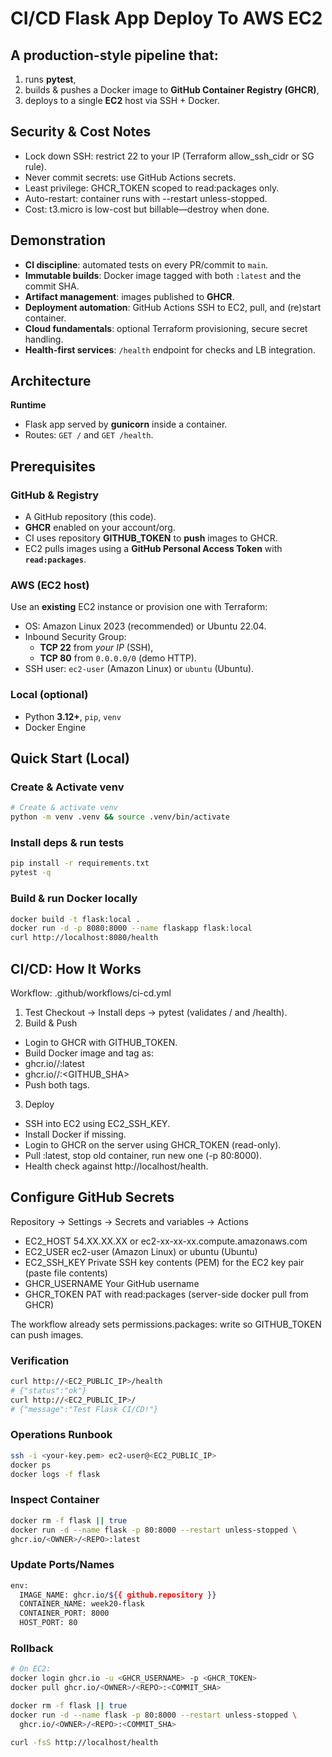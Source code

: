 # CI/CD Flask App Deploy To AWS EC2

## A production-style pipeline that:
1) runs **pytest**,  
2) builds & pushes a Docker image to **GitHub Container Registry (GHCR)**,  
3) deploys to a single **EC2** host via SSH + Docker.

## Security & Cost Notes
- Lock down SSH: restrict 22 to your IP (Terraform allow_ssh_cidr or SG rule).
- Never commit secrets: use GitHub Actions secrets.
- Least privilege: GHCR_TOKEN scoped to read:packages only.
- Auto-restart: container runs with --restart unless-stopped.
- Cost: t3.micro is low-cost but billable—destroy when done.

## Demonstration
- **CI discipline**: automated tests on every PR/commit to `main`.
- **Immutable builds**: Docker image tagged with both `:latest` and the commit SHA.
- **Artifact management**: images published to **GHCR**.
- **Deployment automation**: GitHub Actions SSH to EC2, pull, and (re)start container.
- **Cloud fundamentals**: optional Terraform provisioning, secure secret handling.
- **Health-first services**: `/health` endpoint for checks and LB integration.

## Architecture
**Runtime**
- Flask app served by **gunicorn** inside a container.
- Routes: `GET /` and `GET /health`.

## Prerequisites
### GitHub & Registry
- A GitHub repository (this code).
- **GHCR** enabled on your account/org.
- CI uses repository **GITHUB_TOKEN** to **push** images to GHCR.
- EC2 pulls images using a **GitHub Personal Access Token** with **`read:packages`**.

### AWS (EC2 host)
Use an **existing** EC2 instance or provision one with Terraform:
- OS: Amazon Linux 2023 (recommended) or Ubuntu 22.04.
- Inbound Security Group:
  - **TCP 22** from *your IP* (SSH),
  - **TCP 80** from `0.0.0.0/0` (demo HTTP).
- SSH user: `ec2-user` (Amazon Linux) or `ubuntu` (Ubuntu).

### Local (optional)
- Python **3.12+**, `pip`, `venv`
- Docker Engine

## Quick Start (Local)
### Create & Activate venv
```bash
# Create & activate venv
python -m venv .venv && source .venv/bin/activate
```
### Install deps & run tests
```bash
pip install -r requirements.txt
pytest -q
```
### Build & run Docker locally
```bash
docker build -t flask:local .
docker run -d -p 8080:8000 --name flaskapp flask:local
curl http://localhost:8080/health
```

## CI/CD: How It Works
Workflow: .github/workflows/ci-cd.yml
1. Test
Checkout → Install deps → pytest (validates / and /health).
2. Build & Push
- Login to GHCR with GITHUB_TOKEN.
- Build Docker image and tag as:
- ghcr.io/<OWNER>/<REPO>:latest
- ghcr.io/<OWNER>/<REPO>:<GITHUB_SHA>
- Push both tags.
3. Deploy
- SSH into EC2 using EC2_SSH_KEY.
- Install Docker if missing.
- Login to GHCR on the server using GHCR_TOKEN (read-only).
- Pull :latest, stop old container, run new one (-p 80:8000).
- Health check against http://localhost/health.

## Configure GitHub Secrets
Repository → Settings → Secrets and variables → Actions

- EC2_HOST	     54.XX.XX.XX or ec2-xx-xx-xx.compute.amazonaws.com
- EC2_USER	     ec2-user (Amazon Linux) or ubuntu (Ubuntu)
- EC2_SSH_KEY	     Private SSH key contents (PEM) for the EC2 key pair (paste file contents)
- GHCR_USERNAME	 Your GitHub username
- GHCR_TOKEN	     PAT with read:packages (server-side docker pull from GHCR)

The workflow already sets permissions.packages: write so GITHUB_TOKEN can push images.

### Verification
```bash
curl http://<EC2_PUBLIC_IP>/health
# {"status":"ok"}
curl http://<EC2_PUBLIC_IP>/
# {"message":"Test Flask CI/CD!"}
```
### Operations Runbook
```bash
ssh -i <your-key.pem> ec2-user@<EC2_PUBLIC_IP>
docker ps
docker logs -f flask
```
### Inspect Container
```bash
docker rm -f flask || true
docker run -d --name flask -p 80:8000 --restart unless-stopped \
ghcr.io/<OWNER>/<REPO>:latest
```
### Update Ports/Names
```bash
env:
  IMAGE_NAME: ghcr.io/${{ github.repository }}
  CONTAINER_NAME: week20-flask
  CONTAINER_PORT: 8000
  HOST_PORT: 80
```
### Rollback
```bash
# On EC2:
docker login ghcr.io -u <GHCR_USERNAME> -p <GHCR_TOKEN>
docker pull ghcr.io/<OWNER>/<REPO>:<COMMIT_SHA>

docker rm -f flask || true
docker run -d --name flask -p 80:8000 --restart unless-stopped \
  ghcr.io/<OWNER>/<REPO>:<COMMIT_SHA>

curl -fsS http://localhost/health
```


